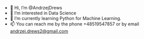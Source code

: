 - 👋 Hi, I’m @AndrzejDrews
- 👀 I’m interested in Data Science
- 🌱 I’m currently learning Python for Machine Learning.
- 📫 You can reach me by the phone +48519547857 or by email andrzej.drews2@gmail.com

<!---
AndrzejDrews/AndrzejDrews is a ✨ special ✨ repository because its `README.md` (this file) appears on your GitHub profile.
You can click the Preview link to take a look at your changes.
--->
